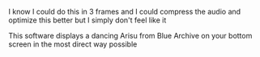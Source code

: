 I know I could do this in 3 frames and I could compress the audio and optimize this better but I simply don't feel like it

This software displays a dancing Arisu from Blue Archive on your bottom screen in the most direct way possible
